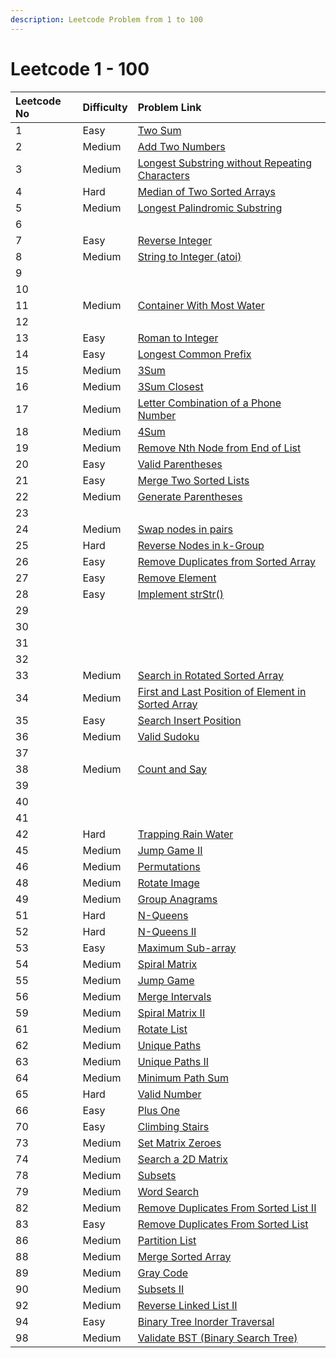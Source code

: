 ```yaml
---
description: Leetcode Problem from 1 to 100
---
```


# Leetcode 1 - 100

| Leetcode No | Difficulty | Problem Link |
| :--- | :--- | :--- |
| 1 | Easy | [Two Sum](../difficulty-based-problem-index/leetcode-easy/leetcode-1-two-sum.md) |
| 2 | Medium | [Add Two Numbers](../difficulty-based-problem-index/leetcode-medium/leetcode-2-add-two-numbers.md) |
| 3 | Medium | [Longest Substring without Repeating Characters](../difficulty-based-problem-index/leetcode-medium/leetcode-3-longest-substring-without-repeating-characters.md) |
| 4 | Hard | [Median of Two Sorted Arrays](../difficulty-based-problem-index/leetcode-hard/leetcode-4-median-of-two-sorted-arrays.md) |
| 5 | Medium | [Longest Palindromic Substring](../difficulty-based-problem-index/leetcode-medium/leetcode-5-longest-palindromic-substring.md) |
| 6 |  |  |
| 7 | Easy | [Reverse Integer](../difficulty-based-problem-index/leetcode-easy/leetcode-7-reverse-integer.md) |
| 8 | Medium | [String to Integer \(atoi\)](../difficulty-based-problem-index/leetcode-medium/leetcode-8-string-to-integer-atoi.md) |
| 9 |  |  |
| 10 |  |  |
| 11 | Medium | [Container With Most Water](../difficulty-based-problem-index/leetcode-medium/leetcode-11-container-with-most-water.md) |
| 12 |  |  |
| 13 | Easy | [Roman to Integer](../difficulty-based-problem-index/leetcode-easy/leetcode-13-roman-to-integer.md) |
| 14 | Easy | [Longest Common Prefix](../difficulty-based-problem-index/leetcode-medium/leetcode-14-longest-common-prefix.md) |
| 15 | Medium | [3Sum](../difficulty-based-problem-index/leetcode-medium/leetcode-15-3sum.md) |
| 16 | Medium | [3Sum Closest](../difficulty-based-problem-index/leetcode-medium/leetcode-16-3sum-closest.md) |
| 17 | Medium | [Letter Combination of a Phone Number](../difficulty-based-problem-index/leetcode-medium/leetcode-17-letter-combinations-of-a-phone-number.md) |
| 18 | Medium | [4Sum](../difficulty-based-problem-index/leetcode-medium/leetcode-18-4sum.md) |
| 19 | Medium | [Remove Nth Node from End of List](../difficulty-based-problem-index/leetcode-medium/leetcode-19-remove-nth-node-from-end-of-list.md) |
| 20 | Easy | [Valid Parentheses](../difficulty-based-problem-index/leetcode-easy/leetcode-20-valid-parentheses.md) |
| 21 | Easy | [Merge Two Sorted Lists](../difficulty-based-problem-index/leetcode-easy/leetcode-21-merge-two-sorted-lists.md) |
| 22 | Medium | [Generate Parentheses](../difficulty-based-problem-index/leetcode-medium/leetcode-22-generate-parentheses.md) |
| 23 |  |  |
| 24 | Medium | [Swap nodes in pairs](../difficulty-based-problem-index/leetcode-medium/leetcode-24-swap-nodes-in-pairs.md) |
| 25 | Hard | [Reverse Nodes in k-Group](../difficulty-based-problem-index/leetcode-hard/leetcode-25-reverse-nodes-in-k-group.md) |
| 26 | Easy | [Remove Duplicates from Sorted Array](../difficulty-based-problem-index/leetcode-easy/leetcode-26-remove-duplicates-from-sorted-array.md) |
| 27 | Easy | [Remove Element](../difficulty-based-problem-index/leetcode-easy/leetcode-27-remove-element.md) |
| 28 | Easy | [Implement strStr\(\)](../difficulty-based-problem-index/leetcode-easy/leetcode-28-implement-strstr.md) |
| 29 |  |  |
| 30 |  |  |
| 31 |  |  |
| 32 |  |  |
| 33 | Medium | [Search in Rotated Sorted Array](../difficulty-based-problem-index/leetcode-medium/leetcode-33-search-in-rotated-sorted-array.md) |
| 34 | Medium | [First and Last Position of Element in Sorted Array](../difficulty-based-problem-index/leetcode-medium/leetcode-34-find-first-and-last-position-of-element-in-sorted-array.md) |
| 35 | Easy | [Search Insert Position](../difficulty-based-problem-index/leetcode-easy/leetcode-35-search-insert-position.md) |
| 36 | Medium | [Valid Sudoku](../difficulty-based-problem-index/leetcode-medium/leetcode-36-valid-sudoku.md) |
| 37 |  |  |
| 38 | Medium | [Count and Say](../difficulty-based-problem-index/leetcode-medium/leetcode-38-count-and-say.md) |
| 39 |  |  |
| 40 |  |  |
| 41 |  |  |
| 42 | Hard | [Trapping Rain Water](../difficulty-based-problem-index/leetcode-hard/leetcode-42-trapping-rain-water.md) |
| 45 | Medium | [Jump Game II](../difficulty-based-problem-index/leetcode-medium/leetcode-45-jump-game-ii.md) |
| 46 | Medium | [Permutations](../difficulty-based-problem-index/leetcode-medium/leetcode-46-permutations.md) |
| 48 | Medium | [Rotate Image](../difficulty-based-problem-index/leetcode-medium/leetcode-48-rotate-image.md) |
| 49 | Medium | [Group Anagrams](../difficulty-based-problem-index/leetcode-medium/leetcode-49-group-anagrams.md) |
| 51 | Hard | [N-Queens](../difficulty-based-problem-index/leetcode-hard/leetcode-51-n-queens.md) |
| 52 | Hard | [N-Queens II](../difficulty-based-problem-index/leetcode-hard/leetcode-52-n-queens-ii.md) |
| 53 | Easy | [Maximum Sub-array](../difficulty-based-problem-index/leetcode-easy/leetcode-53-maximum-subarray.md) |
| 54 | Medium | [Spiral Matrix](../difficulty-based-problem-index/leetcode-medium/leetcode-54-spiral-matrix.md) |
| 55 | Medium | [Jump Game](../difficulty-based-problem-index/leetcode-medium/leetcode-55-jump-game.md) |
| 56 | Medium | [Merge Intervals](../difficulty-based-problem-index/leetcode-medium/leetcode-56-merge-intervals.md) |
| 59 | Medium | [Spiral Matrix II](../difficulty-based-problem-index/leetcode-medium/leetcode-59-spiral-matrix-ii.md) |
| 61 | Medium | [Rotate List](../difficulty-based-problem-index/leetcode-medium/leetcode-61-rotate-list.md) |
| 62 | Medium | [Unique Paths](../difficulty-based-problem-index/leetcode-medium/leetcode-62-unique-paths.md) |
| 63 | Medium | [Unique Paths II](../difficulty-based-problem-index/leetcode-medium/leetcode-63-unique-paths-ii.md) |
| 64 | Medium | [Minimum Path Sum](../difficulty-based-problem-index/leetcode-medium/leetcode-64-minimum-path-sum.md) |
| 65 | Hard | [Valid Number](../difficulty-based-problem-index/leetcode-hard/leetcode-65-valid-number.md) |
| 66 | Easy | [Plus One](../difficulty-based-problem-index/leetcode-easy/leetcode-66-plus-one.md) |
| 70 | Easy | [Climbing Stairs](../difficulty-based-problem-index/leetcode-easy/leetcode-70-climbing-stairs.md) |
| 73 | Medium | [Set Matrix Zeroes](../difficulty-based-problem-index/leetcode-medium/leetcode-73-set-matrix-zeroes.md) |
| 74 | Medium | [Search a 2D Matrix](../difficulty-based-problem-index/leetcode-medium/leetcode-74-search-a-2d-matrix.md) |
| 78 | Medium | [Subsets](../difficulty-based-problem-index/leetcode-medium/leetcode-78-subsets.md) |
| 79 | Medium | [Word Search](../difficulty-based-problem-index/leetcode-medium/leetcode-79-word-search.md) |
| 82 | Medium | [Remove Duplicates From Sorted List II](../difficulty-based-problem-index/leetcode-medium/leetcode-82-remove-duplicates-from-sorted-list-ii.md) |
| 83 | Easy | [Remove Duplicates From Sorted List](../difficulty-based-problem-index/leetcode-easy/leetcode-83-remove-duplicates-from-sorted-list.md) |
| 86 | Medium | [Partition List](../difficulty-based-problem-index/leetcode-medium/leetcode-86-partition-list.md) |
| 88 | Medium | [Merge Sorted Array](../difficulty-based-problem-index/leetcode-easy/leetcode-88-merge-sorted-array.md) |
| 89 | Medium | [Gray Code](../difficulty-based-problem-index/leetcode-medium/leetcode-89-gray-code.md) |
| 90 | Medium | [Subsets II](../difficulty-based-problem-index/leetcode-medium/leetcode-90-subsets-ii.md) |
| 92 | Medium | [Reverse Linked List II](../difficulty-based-problem-index/leetcode-medium/leetcode-92-reverse-linked-list-ii.md) |
| 94 | Easy | [Binary Tree Inorder Traversal](../difficulty-based-problem-index/leetcode-easy/leetcode-94-binary-tree-inorder-traversal.md) |
| 98 | Medium | [Validate BST \(Binary Search Tree\)](../difficulty-based-problem-index/leetcode-medium/leetcode-98-validate-binary-search-tree.md) |

